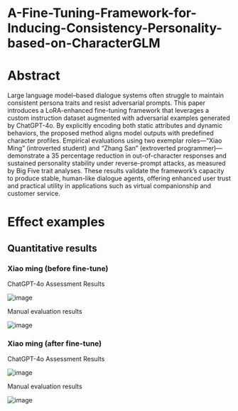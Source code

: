 # A-Fine-Tuning-Framework-for-Inducing-Consistency-Personality-based-on-CharacterGLM

# Abstract
Large language model–based dialogue systems often struggle to maintain consistent persona traits and resist adversarial prompts. This paper introduces a LoRA-enhanced fine-tuning framework that leverages a custom instruction dataset augmented with adversarial examples generated by ChatGPT-4o. By explicitly encoding both static attributes and dynamic behaviors, the proposed method aligns model outputs with predefined character profiles. Empirical evaluations using two exemplar roles—“Xiao Ming” (introverted student) and “Zhang San” (extroverted programmer)—demonstrate a 35 percentage reduction in out-of-character responses and sustained personality stability under reverse-prompt attacks, as measured by Big Five trait analyses. These results validate the framework’s capacity to produce stable, human-like dialogue agents, offering enhanced user trust and practical utility in applications such as virtual companionship and customer service.

# Effect examples

## Quantitative results

### Xiao ming (before fine-tune)

ChatGPT-4o Assessment Results

![image](https://github.com/user-attachments/assets/5995093f-e3d5-4659-b7cd-c0fa6ce9b831)

Manual evaluation results

![image](https://github.com/user-attachments/assets/17891a04-27ff-47da-8d52-4280d5851db4)

### Xiao ming (after fine-tune)​

ChatGPT-4o Assessment Results

![image](https://github.com/user-attachments/assets/0d548b03-ace2-40ba-a7bd-3284b8dfc9c0)

Manual evaluation results

![image](https://github.com/user-attachments/assets/d52cadaa-bde3-4c5b-93a8-724ca9ea7f53)
